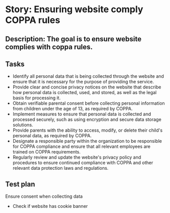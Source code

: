 # Story: Ensuring website comply COPPA rules
## Description: The goal is to ensure website complies with coppa rules.
## Tasks
* Identify all personal data that is being collected through the website and ensure that it is necessary for the purpose of providing the service.
* Provide clear and concise privacy notices on the website that describe how personal data is collected, used, and stored, as well as the legal basis for processing it.
* Obtain verifiable parental consent before collecting personal information from children under the age of 13, as required by COPPA.
* Implement measures to ensure that personal data is collected and processed securely, such as using encryption and secure data storage solutions.
* Provide parents with the ability to access, modify, or delete their child's personal data, as required by COPPA.
* Designate a responsible party within the organization to be responsible for COPPA compliance and ensure that all relevant employees are trained on COPPA requirements.
* Regularly review and update the website's privacy policy and procedures to ensure continued compliance with COPPA and other relevant data protection laws and regulations.
## Test plan
Ensure consent when collecting data
* Check if website has cookie banner